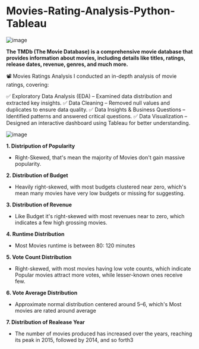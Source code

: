 # Movies-Rating-Analysis-Python-Tableau

![image](https://github.com/user-attachments/assets/b0fc453d-166c-4461-8201-98cd548965fb)


**The TMDb (The Movie Database) is a comprehensive movie database that provides information about movies, including details like titles, ratings, release dates, revenue, genres, and much more.**


📽️ Movies Ratings Analysis
I conducted an in-depth analysis of movie ratings, covering:

✅ Exploratory Data Analysis (EDA) – Examined data distribution and extracted key insights.
✅ Data Cleaning – Removed null values and duplicates to ensure data quality.
✅ Data Insights & Business Questions – Identified patterns and answered critical questions.
✅ Data Visualization – Designed an interactive dashboard using Tableau for better understanding.


![image](https://github.com/user-attachments/assets/42fc1461-f906-4e63-b92f-0d8fce564ea6)

**1. Distripution of Popularity**

- Right-Skewed, that's mean the majority of Movies don't gain massive popularity.

**2. Distribution of Budget**

-  Heavily right-skewed, with most budgets clustered near zero, which's mean many movies have very low budgets or missing for suggesting.

**3. Distribution of Revenue**

- Like Budget it's right-skewed with most revenues near to zero, which indicates a few high grossing movies.

**4. Runtime Distribution**

- Most Movies runtime is between 80: 120 minutes

**5. Vote Count Distribution**

- Right-skewed, with most movies having low vote counts, which indicate Popular movies attract more votes, while lesser-known ones receive few.

**6. Vote Average Distribution**

- Approximate normal distribution centered around 5–6, which's Most movies are rated around average

**7. Distribution of Realease Year**

- The number of movies produced has increased over the years, reaching its peak in 2015, followed by 2014, and so forth3


